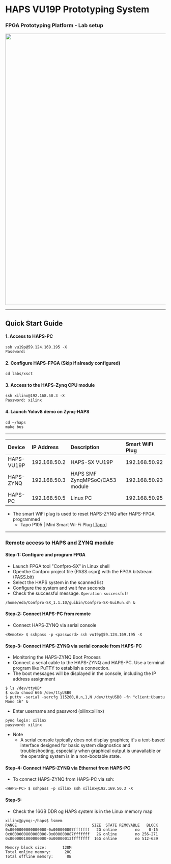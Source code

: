 # HAPS VU19P Prototyping System

### FPGA Prototyping Platform - Lab setup  

<img src="https://github.com/user-attachments/assets/1c8c767d-aef3-4d51-a60a-0de7b0845120" width=850>
 
---
## Quick Start Guide

#### 1. Access to HAPS-PC
```
ssh vu19p@59.124.169.195 -X
Password:  
```

#### 2. Configure HAPS-FPGA (Skip if already configured)
```
cd labs/xsct
```

#### 3. Access to the HAPS-Zynq CPU module 
```
ssh xilinx@192.168.50.3 -X
Password: xilinx
```

#### 4. Launch Yolov8 demo on Zynq-HAPS
```
cd ~/haps
make bus
```

---

| Device | IP Address | Description | Smart WiFi Plug |
|:-|:-|:-|:-|
| HAPS-VU19P | 192.168.50.2 | HAPS-SX VU19P | 192.168.50.92 |
| HAPS-ZYNQ | 192.168.50.3 | HAPS SMF ZynqMPSoC/CA53 module | 192.168.50.93 |
| HAPS-PC | 192.168.50.5 | Linux PC | 192.168.50.95 |


* The smart WiFi plug is used to reset HAPS-ZYNQ after HAPS-FPGA programmed
   * Tapo P105 | Mini Smart Wi-Fi Plug [[Tapo]](https://www.tapo.com/en/product/smart-plug/tapo-p105/)
 
---
### Remote access to HAPS and ZYNQ module

#### Step-1: Configure and program FPGA

* Launch FPGA tool "Confpro-SX" in Linux shell
* Openthe Confpro project file (PASS.csprj) with the FPGA bitstream (PASS.bit)
* Select the HAPS system in the scanned list
* Configure the system and wait few seconds
* Check the successful message.  ```Operation successful!```

```
/home/eda/Confpro-SX_1.1.10/guibin/Confpro-SX-GuiRun.sh &
```

#### Step-2: Connect HAPS-PC from remote

* Connect HAPS-ZYNQ via serial console

```
<Remote> $ sshpass -p <password> ssh vu19p@59.124.169.195 -X
```

#### Step-3: Connect HAPS-ZYNQ via serial console from HAPS-PC  

* Monitoring the HAPS-ZYNQ Boot Process
* Connect a serial cable to the HAPS-ZYNQ and HAPS-PC. Use a terminal program like PuTTY to establish a connection.
* The boot messages will be displayed in the console, including the IP address assignment
  
```
$ ls /dev/ttyUB*
$ sudo chmod 666 /dev/ttyUSB0
$ putty -serial -sercfg 115200,8,n,1,N /dev/ttyUSB0 -fn "client:Ubuntu Mono 16" &
```

* Enter username and password (xilinx:xilinx)
  
```
pynq login: xilinx
password: xilinx
```

* Note
   * A serial console typically does not display graphics; it's a text-based interface designed for basic system diagnostics and troubleshooting, especially when graphical output is unavailable or the operating system is in a non-bootable state.



#### Step-4: Connect HAPS-ZYNQ via Ethernet from HAPS-PC  

* To connect HAPS-ZYNQ from HAPS-PC via ssh:  

```
<HAPS-PC> $ sshpass -p xilinx ssh xilinx@192.169.50.3 -X
```

#### Step-5:

* Check the 16GB DDR og HAPS system is in the Linux memory map

```
xilinx@pynq:~/haps$ lsmem
RANGE                                 SIZE  STATE REMOVABLE   BLOCK
0x0000000000000000-0x000000007fffffff   2G online        no    0-15
0x0000000800000000-0x000000087fffffff   2G online        no 256-271
0x0000001000000000-0x00000013ffffffff  16G online        no 512-639

Memory block size:       128M
Total online memory:      20G
Total offline memory:      0B
```
